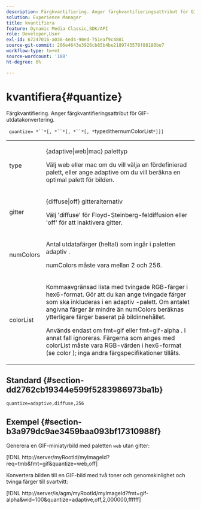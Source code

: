 ```yaml
---
description: Färgkvantifiering. Anger färgkvantifieringsattribut för GIF-utdatakonvertering.
solution: Experience Manager
title: kvantifiera
feature: Dynamic Media Classic,SDK/API
role: Developer,User
exl-id: 67247016-a038-4ed4-90ed-751eaf9c4881
source-git-commit: 206e4643e3926cb85b4be2189743578f88180be7
workflow-type: tm+mt
source-wordcount: '188'
ht-degree: 0%

---
```


# kvantifiera{#quantize}

Färgkvantifiering. Anger färgkvantifieringsattribut för GIF-utdatakonvertering.

` quantize= *``*[, *``*[, *``*[, *`typedithernumColorList`*]]]`

<table id="simpletable_6BF155FCB8224E7EBFC8D8375AD26A71"> 
 <tr class="strow"> 
  <td class="stentry"> <p> <span class="codeph"> <span class="varname"> type  </span> </span> </p> </td> 
  <td class="stentry"> <p> <span class="codeph"> {adaptive|web|mac}  </span> palettyp </p> <p>Välj <span class="codeph"> web </span> eller <span class="codeph"> mac </span> om du vill välja en fördefinierad palett, eller ange <span class="codeph"> adaptive </span> om du vill beräkna en optimal palett för bilden. </p> </td> 
 </tr> 
 <tr class="strow"> 
  <td class="stentry"> <p> <span class="codeph"> <span class="varname"> gitter  </span> </span> </p> </td> 
  <td class="stentry"> <p> <span class="codeph"> {diffuse|off}  </span> gitteralternativ </p> <p>Välj 'diffuse' för Floyd-Steinberg-feldiffusion eller 'off' för att inaktivera gitter. </p> </td> 
 </tr> 
 <tr class="strow"> 
  <td class="stentry"> <p> <span class="codeph"> <span class="varname"> numColors  </span> </span> </p> </td> 
  <td class="stentry"> <p>Antal utdatafärger (heltal) som ingår i paletten <span class="codeph"> adaptiv </span>. </p> <p> <span class="codeph"> <span class="varname"> numColors  </span> </span> måste vara mellan 2 och 256. </p> </td> 
 </tr> 
 <tr class="strow"> 
  <td class="stentry"> <p> <span class="codeph"> <span class="varname"> colorList  </span> </span> </p> </td> 
  <td class="stentry"> <p>Kommaavgränsad lista med tvingade RGB-färger i hex6-format. Gör att du kan ange tvingade färger som ska inkluderas i en <span class="codeph"> adaptiv </span>-palett. Om antalet angivna färger är mindre än <span class="codeph"> numColors </span> beräknas ytterligare färger baserat på bildinnehållet. </p> <p>Används endast om <span class="codeph"> fmt=gif </span> eller <span class="codeph"> fmt=gif-alpha </span>. I annat fall ignoreras. Färgerna som anges med <span class="codeph"> <span class="varname"> colorList </span> </span> måste vara RGB-värden i hex6-format (se <span class="codeph"> color </span>); inga andra färgspecifikationer tillåts. </p> </td> 
 </tr> 
</table>

## Standard {#section-dd2762cb19344e599f5283986973ba1b}

`quantize=adaptive,diffuse,256`

## Exempel {#section-b3a979dc9ae3459baa093bf17310988f}

Generera en GIF-miniatyrbild med paletten `web` utan gitter:

[!DNL http://server/myRootId/myImageId?req=tmb&fmt=gif&quantize=web,off]

Konvertera bilden till en GIF-bild med två toner och genomskinlighet och tvinga färger till svartvitt:

[!DNL http://server/is/agm/myRootId/myImageId?fmt=gif-alpha&wid=100&quantize=adaptive,off,2,000000,ffffff]
